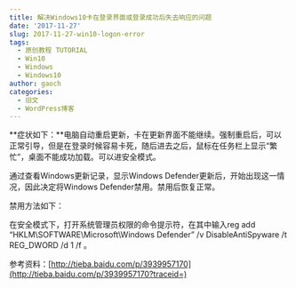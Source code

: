 ```yaml
---
title: 解决Windows10卡在登录界面或登录成功后失去响应的问题
date: '2017-11-27'
slug: 2017-11-27-win10-logon-error
tags:
  - 原创教程 TUTORIAL
  - Win10
  - Windows
  - Windows10
author: gaoch
categories:
  - 旧文
  - WordPress博客
---
```



**症状如下：**电脑自动重启更新，卡在更新界面不能继续。强制重启后，可以正常引导，但是在登录时候容易卡死，随后进去之后，鼠标在任务栏上显示“繁忙”，桌面不能成功加载。可以进安全模式。

通过查看Windows更新记录，显示Windows
Defender更新后，开始出现这一情况，因此决定将Windows
Defender禁用。禁用后恢复正常。

禁用方法如下：

在安全模式下，打开系统管理员权限的命令提示符，在其中输入<span
class="lang:default decode:true crayon-inline">reg add
“HKLM\\SOFTWARE\\Microsoft\\Windows Defender” /v DisableAntiSpyware /t
REG\_DWORD /d 1 /f</span> 。

参考资料：[http://tieba.baidu.com/p/3939957170](http://tieba.baidu.com/p/3939957170?traceid=)

 
